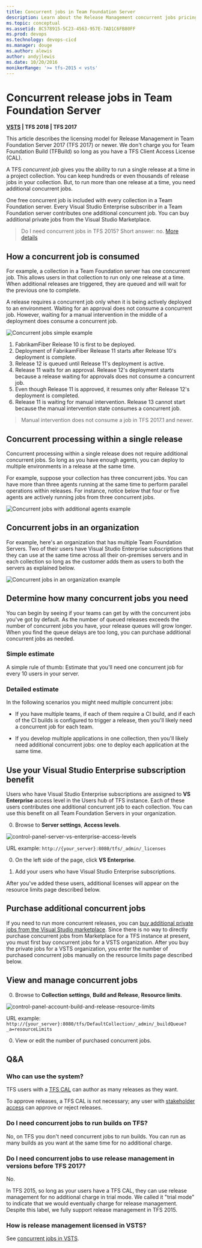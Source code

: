 ```yaml
---
title: Concurrent jobs in Team Foundation Server
description: Learn about the Release Management concurrent jobs pricing and availability in Microsoft Team Foundation Server (TFS)
ms.topic: conceptual
ms.assetid: 8C578915-5C23-4563-957E-7AD1C6FB80FF
ms.prod: devops
ms.technology: devops-cicd
ms.manager: douge
ms.author: alewis
author: andyjlewis
ms.date: 10/20/2016
monikerRange: '>= tfs-2015 < vsts'
---
```


# Concurrent release jobs in Team Foundation Server

**[VSTS](concurrent-jobs-vsts.md) | TFS 2018 | TFS 2017**

This article describes the licensing model for Release Management in Team Foundation Server 2017 (TFS 2017) or newer. We don't charge you for Team Foundation Build (TFBuild) so long as you have a TFS Client Access License (CAL).

A TFS _concurrent job_ gives you the ability to run a single release at a time in a project collection. You can keep hundreds or even thousands of release jobs in your collection. But, to run more than one release at a time, you need additional concurrent jobs.

One free concurrent job is included with every collection in a Team Foundation server. Every Visual Studio Enterprise subscriber in a Team Foundation server contributes one additional concurrent job. You can buy additional private jobs from the Visual Studio Marketplace.

> Do I need concurrent jobs in TFS 2015? Short answer: no. [More details](#tfs_before_2017)

## How a concurrent job is consumed

For example, a collection in a Team Foundation server has one concurrent job. This allows users in that collection to run only one release at a time. When additional releases are triggered, they are queued and will wait for the previous one to complete.

A release requires a concurrent job only when it is being actively deployed to an environment. Waiting for an approval does not consume a concurrent job. However, waiting for a manual intervention in the middle of a deployment does consume a concurrent job.

![Concurrent jobs simple example](_img/concurrent-pipelines-tfs/concurrent-pipelines-simple-example.png)

1. FabrikamFiber Release 10 is first to be deployed.
2. Deployment of FabrikamFiber Release 11 starts after Release 10's deployment is complete.
3. Release 12 is queued until Release 11's deployment is active.
4. Release 11 waits for an approval. Release 12's deployment starts because a release waiting for approvals does not consume a concurrent job.
5. Even though Release 11 is approved, it resumes only after Release 12's deployment is completed.
6. Release 11 is waiting for manual intervention. Release 13 cannot start because the manual intervention state consumes a concurrent job.

> Manual intervention does not consume a job in TFS 2017.1 and newer.

## Concurrent processing within a single release

Concurrent processing within a single release does not require additional concurrent jobs. So long as you have enough agents, you can deploy to multiple environments in a release at the same time.

For example, suppose your collection has three concurrent jobs. You can have more than three agents running at the same time to perform parallel operations within releases. For instance, notice below that four or five agents are actively running jobs from three concurrent jobs.

![Concurrent jobs with additional agents example](_img/concurrent-pipelines-tfs/concurrent-pipelines-with-additional-agents-example.png)

## Concurrent jobs in an organization

For example, here's an organization that has multiple  Team Foundation Servers. Two of their users have Visual Studio Enterprise subscriptions that they can use at the same time across all their on-premises servers and in each collection so long as the customer adds them as users to both the servers as explained below.

![Concurrent jobs in an organization example](_img/concurrent-pipelines-tfs/concurrent-pipelines-in-an-organization-example.png)

## Determine how many concurrent jobs you need

You can begin by seeing if your teams can get by with the concurrent jobs you've got by default. As the number of queued releases exceeds the number of concurrent jobs you have, your release queues will grow longer. When you find the queue delays are too long, you can purchase additional concurrent jobs as needed.

### Simple estimate

A simple rule of thumb: Estimate that you'll need one concurrent job for every 10 users in your server.

### Detailed estimate

In the following scenarios you might need multiple concurrent jobs:

* If you have multiple teams, if each of them require a CI build, and if each of the CI builds is configured to trigger a release, then you'll likely need a concurrent job for each team.

* If you develop multiple applications in one collection, then you'll likely need additional concurrent jobs: one to deploy each application at the same time.

## Use your Visual Studio Enterprise subscription benefit

Users who have Visual Studio Enterprise subscriptions are assigned to **VS Enterprise** access level in the Users hub of TFS instance. Each of these users contributes one additional concurrent job to each collection. You can use this benefit on all Team Foundation Servers in your organization.

0. Browse to **Server settings**, **Access levels**.

 ![control-panel-server-vs-enterprise-access-levels](_img/concurrent-pipelines-tfs/control-panel-server-vs-enterprise-access-levels.png)

 URL example: `http://{your_server}:8080/tfs/_admin/_licenses`

0. On the left side of the page, click **VS Enterprise**.

0. Add your users who have Visual Studio Enterprise subscriptions.

After you've added these users, additional licenses will appear on the resource limits page described below.

## Purchase additional concurrent jobs

If you need to run more concurrent releases, you can [buy additional private jobs from the Visual Studio marketplace](https://marketplace.visualstudio.com/items?itemName=ms.build-release-private-pipelines). Since there is no way to directly purchase concurrent jobs from Marketplace for a TFS instance at present, you must first buy concurrent jobs for a VSTS organization. After you buy the private jobs for a VSTS organization, you enter the number of purchased concurrent jobs manually on the resource limits page described below.

## View and manage concurrent jobs

0. Browse to **Collection settings**, **Build and Release**, **Resource limits**.

 ![control-panel-account-build-and-release-resource-limits](_img/concurrent-pipelines-tfs/control-panel-account-build-and-release-resource-limits.png)

 URL example: `http://{your_server}:8080/tfs/DefaultCollection/_admin/_buildQueue?_a=resourceLimits`

0. View or edit the number of purchased concurrent jobs.

## Q&A

### Who can use the system?

TFS users with a [TFS CAL](https://visualstudio.microsoft.com/team-services/tfs-pricing) can author as many releases as they want.

To approve releases, a TFS CAL is not necessary; any user with [stakeholder access](../../organizations/security/get-started-stakeholder.md) can approve or reject releases.

### Do I need concurrent jobs to run builds on TFS?

No, on TFS you don't need concurrent jobs to run builds. You can run as many builds as you want at the same time for no additional charge.

<h3 id="tfs_before_2017">Do I need concurrent jobs to use release management in versions before TFS 2017?</h3>

No.

In TFS 2015, so long as your users have a TFS CAL, they can use release management for no additional charge in trial mode. We called it "trial mode" to indicate that we would eventually charge for release management. Despite this label, we fully support release management in TFS 2015.

### How is release management licensed in VSTS?

See [concurrent jobs in VSTS](concurrent-jobs-vsts.md).
